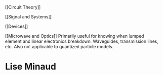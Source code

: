 [[Circuit Theory]]

[[Signal and Systems]]

[[Devices]]

[[Microwave and Optics]] Primarily useful for knowing when lumped element and linear electronics breakdown. Waveguides, transmission lines, etc. Also not applicable to quantized particle models.


















# Lise Minaud

